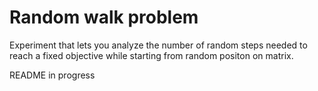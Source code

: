 # Random walk problem
Experiment that lets you analyze the number of random steps needed to reach a fixed objective while starting from random positon on matrix.

README in progress
